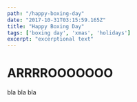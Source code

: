 ```yaml
--- 
path: "/happy-boxing-day"
date: "2017-10-31T03:15:59.165Z"
title: "Happy Boxing Day"
tags: ['boxing day', 'xmas', 'holidays']
excerpt: "excerptional text" 
---
```

# ARRRROOOOOOO
bla bla bla